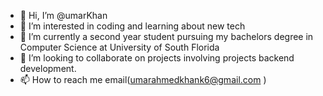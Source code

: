 - 👋 Hi, I’m @umarKhan
- 👀 I’m interested in coding and learning about new tech 
- 🌱 I’m currently a second year student pursuing my bachelors degree in Computer Science at University of South Florida
- 💞️ I’m looking to collaborate on projects involving projects backend development.
- 📫 How to reach me email(umarahmedkhank6@gmail.com )

<!---
bugMEsenpai/bugMEsenpai is a ✨ special ✨ repository because its `README.md` (this file) appears on your GitHub profile.
You can click the Preview link to take a look at your changes.
--->

